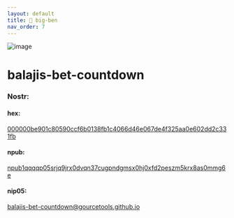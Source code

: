 ```yaml
---
layout: default
title: 📅 big-ben
nav_order: 7
---
```


![image](https://user-images.githubusercontent.com/120996278/228183169-7027658b-5d1d-4dc1-8094-a1fea9d3cda4.png)

# balajis-bet-countdown

### <b>Nostr:</b> <br>
#### hex: 
[000000be901c80590ccf6b0138fb1c4066d46e067de4f325aa0e602dd2c331fb](nostr:000000be901c80590ccf6b0138fb1c4066d46e067de4f325aa0e602dd2c331fb) 
#### npub: 
[npub1qqqqp05srjq9jrx0dvqn37cugpndgmsx0hj0xfd2peszm5krx8as0mmg6e](nostr:npub1qqqqp05srjq9jrx0dvqn37cugpndgmsx0hj0xfd2peszm5krx8as0mmg6e) 
#### nip05: 
[balajis-bet-countdown@gourcetools.github.io](nostr:balajis-bet@gourcetools.github.io) 
